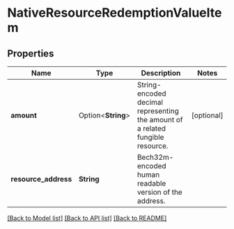 # NativeResourceRedemptionValueItem

## Properties

Name | Type | Description | Notes
------------ | ------------- | ------------- | -------------
**amount** | Option<**String**> | String-encoded decimal representing the amount of a related fungible resource. | [optional]
**resource_address** | **String** | Bech32m-encoded human readable version of the address. | 

[[Back to Model list]](../README.md#documentation-for-models) [[Back to API list]](../README.md#documentation-for-api-endpoints) [[Back to README]](../README.md)


